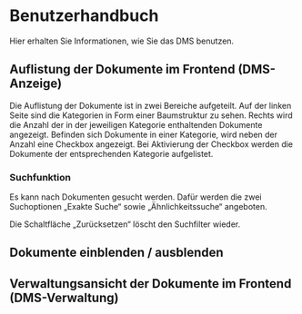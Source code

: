# Benutzerhandbuch

Hier erhalten Sie Informationen, wie Sie das DMS benutzen.

## Auflistung der Dokumente im Frontend (DMS-Anzeige)

Die Auflistung der Dokumente ist in zwei Bereiche aufgeteilt. Auf der linken Seite sind die Kategorien in Form einer Baumstruktur zu sehen. Rechts wird die Anzahl der in der jeweiligen Kategorie enthaltenden Dokumente angezeigt.
Befinden sich Dokumente in einer Kategorie, wird neben der Anzahl eine Checkbox angezeigt. Bei Aktivierung der Checkbox werden die Dokumente der entsprechenden Kategorie aufgelistet.

### Suchfunktion

Es kann nach Dokumenten gesucht werden. Dafür werden die zwei Suchoptionen „Exakte Suche“ sowie „Ähnlichkeitssuche“ angeboten.

Die Schaltfläche „Zurücksetzen“ löscht den Suchfilter wieder.




## Dokumente einblenden / ausblenden





## Verwaltungsansicht der Dokumente im Frontend (DMS-Verwaltung)




## 



